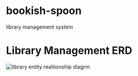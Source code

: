# bookish-spoon
library management system

# Library Management ERD
![library entity realtionship diagrm](https://github.com/wmujahid/bookish-spoon/readme-resources/Library-ERD.png?raw=true)
